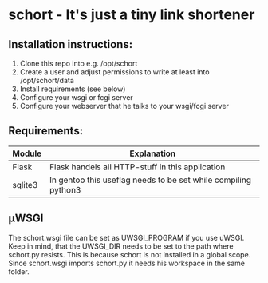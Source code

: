 # schort - It's just a tiny link shortener

## Installation instructions:

1. Clone this repo into e.g. /opt/schort
2. Create a user and adjust permissions to write at least into /opt/schort/data
2. Install requirements (see below)
3. Configure your wsgi or fcgi server
4. Configure your webserver that he talks to your wsgi/fcgi server

## Requirements:

| Module        | Explanation   |
| ------------- |---------------|
| Flask         | Flask handels all HTTP-stuff in this application |
| sqlite3       | In gentoo this useflag needs to be set while compiling python3     |

## µWSGI

The schort.wsgi file can be set as UWSGI_PROGRAM if you use uWSGI.
Keep in mind, that the UWSGI_DIR needs to be set to the path where schort.py resists.
This is because schort is not installed in a global scope. Since schort.wsgi imports schort.py it needs his workspace in the same folder.
